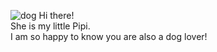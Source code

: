![dog](/dog/mydog.png)
Hi there!<br> 
She is my little Pipi.<br> 
I am so happy to know you are also a dog lover!
